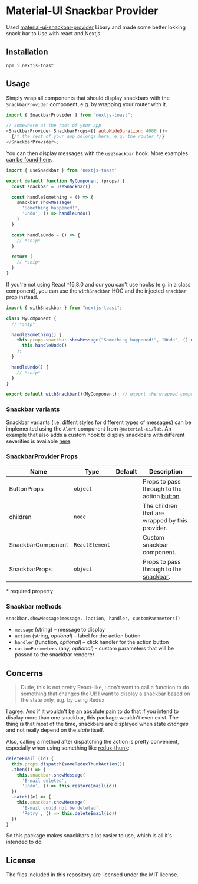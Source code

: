 # Material-UI Snackbar Provider

Used <a href="https://github.com/TeamWertarbyte/material-ui-snackbar-provider">material-ui-snackbar-provider</a>
Libary and made some better lokking snack bar to Use with react and Nextjs

## Installation

```shell
npm i nextjs-toast
```

## Usage

Simply wrap all components that should display snackbars with the `SnackbarProvider` component,
e.g. by wrapping your router with it.

```js
import { SnackbarProvider } from "nextjs-toast";

// somewhere at the root of your app
<SnackbarProvider SnackbarProps={{ autoHideDuration: 4000 }}>
  {/* the rest of your app belongs here, e.g. the router */}
</SnackbarProvider>;
```

You can then display messages with the `useSnackbar` hook. More examples [can be found here](https://github.com/TeamWertarbyte/material-ui-snackbar-provider/tree/master/stories).

```js
import { useSnackbar } from 'nextjs-toast'

export default function MyComponent (props) {
  const snackbar = useSnackbar()

  const handleSomething = () => {
    snackbar.showMessage(
      'Something happened!',
      'Undo', () => handleUndo()
    )
  }

  const handleUndo = () => {
    // *snip*
  }

  return (
    // *snip*
  )
}
```

If you're not using React ^16.8.0 and our you can't use hooks (e.g. in a class component), you can use the `withSnackbar` HOC and the injected `snackbar` prop instead.

```js
import { withSnackbar } from "nextjs-toast";

class MyComponent {
  // *snip*

  handleSomething() {
    this.props.snackbar.showMessage("Something happened!", "Undo", () =>
      this.handleUndo()
    );
  }

  handleUndo() {
    // *snip*
  }
}

export default withSnackbar()(MyComponent); // export the wrapped component
```

### Snackbar variants

Snackbar variants (i.e. diffent styles for different types of messages) can be implemented using the `Alert` component from `@material-ui/lab`. An example that also adds a custom hook to display snackbars with different severities is available [here](https://github.com/TeamWertarbyte/material-ui-snackbar-provider/tree/master/stories/1-custom.stories.js).

### SnackbarProvider Props

| Name              | Type           | Default | Description                                               |
| ----------------- | -------------- | ------- | --------------------------------------------------------- |
| ButtonProps       | `object`       |         | Props to pass through to the action [button][mui-button]. |
| children          | `node`         |         | The children that are wrapped by this provider.           |
| SnackbarComponent | `ReactElement` |         | Custom snackbar component.                                |
| SnackbarProps     | `object`       |         | Props to pass through to the [snackbar][mui-snackbar].    |

\* required property

[mui-button]: https://material-ui.com/api/button/
[mui-snackbar]: https://material-ui.com/api/snackbar/

### Snackbar methods

`snackbar.showMessage(message, [action, handler, customParameters])`

- `message` (string) – message to display
- `action` (string, _optional_) – label for the action button
- `handler` (function, _optional_) – click handler for the action button
- `customParameters` (any, _optional_) - custom parameters that will be passed to the snackbar renderer

## Concerns

> Dude, this is not pretty React-like, I don't want to call a function to do something that changes the UI! I want to display a snackbar based on the state only, e.g. by using Redux.

I agree. And if it wouldn't be an absolute pain to do that if you intend to display more than one snackbar, this package wouldn't even exist. The thing is that most of the time, snackbars are displayed when state _changes_ and not really depend on the _state_ itself.

Also, calling a method after dispatching the action is pretty convenient, especially when using something like [redux-thunk][]:

```js
deleteEmail (id) {
  this.props.dispatch(someReduxThunkAction())
  .then(() => {
    this.snackbar.showMessage(
      'E-mail deleted',
      'Undo', () => this.restoreEmail(id))
  })
  .catch((e) => {
    this.snackbar.showMessage(
      'E-mail could not be deleted',
      'Retry', () => this.deleteEmail(id))
  })
}
```

So this package makes snackbars a lot easier to use, which is all it's intended to do.

[material-ui]: https://material-ui.com/
[redux-thunk]: https://github.com/gaearon/redux-thunk

## License

The files included in this repository are licensed under the MIT license.

